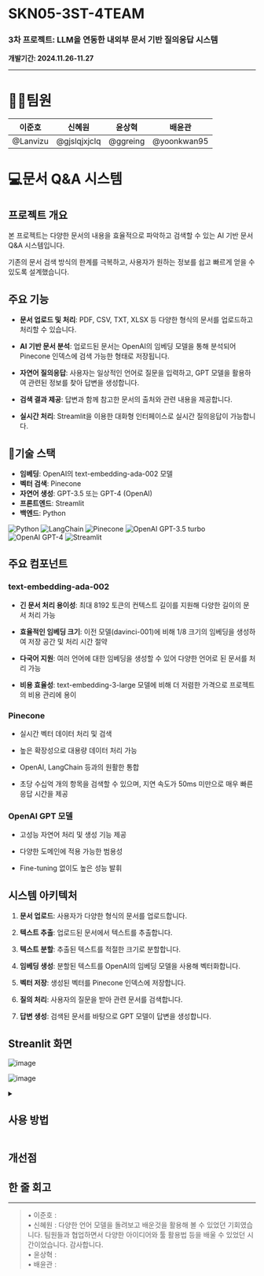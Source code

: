 # SKN05-3ST-4TEAM

### 3차 프로젝트: LLM을 연동한 내외부 문서 기반 질의응답 시스템<br>
 **개발기간: 2024.11.26-11.27**

-----

# 🤦‍♂️팀원

|  **이준호** |  **신혜원** |  **윤상혁** |  **배윤관** |
|:---------:|:---------:|:---------:|:-----------:|
| @Lanvizu | @gjslqjxjclq | @ggreing |  @yoonkwan95 |


# 💻문서 Q&A 시스템

## 프로젝트 개요

본 프로젝트는 다양한 문서의 내용을 효율적으로 파악하고 검색할 수 있는 AI 기반 문서 Q&A 시스템입니다. 

기존의 문서 검색 방식의 한계를 극복하고, 사용자가 원하는 정보를 쉽고 빠르게 얻을 수 있도록 설계했습니다.

## 주요 기능

- **문서 업로드 및 처리**: PDF, CSV, TXT, XLSX 등 다양한 형식의 문서를 업로드하고 처리할 수 있습니다.

- **AI 기반 문서 분석**: 업로드된 문서는 OpenAI의 임베딩 모델을 통해 분석되어 Pinecone 인덱스에 검색 가능한 형태로 저장됩니다.

- **자연어 질의응답**: 사용자는 일상적인 언어로 질문을 입력하고, GPT 모델을 활용하여 관련된 정보를 찾아 답변을 생성합니다.

- **검색 결과 제공**: 답변과 함께 참고한 문서의 출처와 관련 내용을 제공합니다.

- **실시간 처리**: Streamlit을 이용한 대화형 인터페이스로 실시간 질의응답이 가능합니다.

## 📜기술 스택

- **임베딩**: OpenAI의 text-embedding-ada-002 모델
- **벡터 검색**: Pinecone
- **자연어 생성**: GPT-3.5 또는 GPT-4 (OpenAI)
- **프론트엔드**: Streamlit
- **백엔드**: Python

![Python](https://img.shields.io/badge/Python-3.12-blue?logo=python&logoColor=white)
![LangChain](https://img.shields.io/badge/LangChain-0.3.7-orange)
![Pinecone](https://img.shields.io/badge/Pinecone-Vector%20DB-0091FF?style=flat&logo=pinecone&logoColor=white)
![OpenAI GPT-3.5 turbo](https://img.shields.io/badge/OpenAI-GPT--3.5--turbo-blueviolet?logo=openai&logoColor=white)
![OpenAI GPT-4](https://img.shields.io/badge/OpenAI-GPT--4-blueviolet?logo=openai&logoColor=white)
![Streamlit](https://img.shields.io/badge/Streamlit-1.39.0-red?logo=streamlit&logoColor=white)

## 주요 컴포넌트

### text-embedding-ada-002

- **긴 문서 처리 용이성**: 최대 8192 토큰의 컨텍스트 길이를 지원해 다양한 길이의 문서 처리 가능
  
- **효율적인 임베딩 크기**: 이전 모델(davinci-001)에 비해 1/8 크기의 임베딩을 생성하여 저장 공간 및 처리 시간 절약

- **다국어 지원**: 여러 언어에 대한 임베딩을 생성할 수 있어 다양한 언어로 된 문서를 처리 가능
  
- **비용 효율성**: text-embedding-3-large 모델에 비해 더 저렴한 가격으로 프로젝트의 비용 관리에 용이

### Pinecone

- 실시간 벡터 데이터 처리 및 검색
  
- 높은 확장성으로 대용량 데이터 처리 가능
  
- OpenAI, LangChain 등과의 원활한 통합
  
- 초당 수십억 개의 항목을 검색할 수 있으며, 지연 속도가 50ms 미만으로 매우 빠른 응답 시간을 제공

### OpenAI GPT 모델

- 고성능 자연어 처리 및 생성 기능 제공
  
- 다양한 도메인에 적용 가능한 범용성
  
- Fine-tuning 없이도 높은 성능 발휘

## 시스템 아키텍처

1. **문서 업로드**: 사용자가 다양한 형식의 문서를 업로드합니다.

2. **텍스트 추출**: 업로드된 문서에서 텍스트를 추출합니다.

3. **텍스트 분할**: 추출된 텍스트를 적절한 크기로 분할합니다.

4. **임베딩 생성**: 분할된 텍스트를 OpenAI의 임베딩 모델을 사용해 벡터화합니다.

5. **벡터 저장**: 생성된 벡터를 Pinecone 인덱스에 저장합니다.

6. **질의 처리**: 사용자의 질문을 받아 관련 문서를 검색합니다.

7. **답변 생성**: 검색된 문서를 바탕으로 GPT 모델이 답변을 생성합니다.

## Streanlit 화면

![image](https://github.com/user-attachments/assets/42bb4a59-d59c-432d-85a2-febb792141b0)

![image](https://github.com/user-attachments/assets/fb894d6c-3bf4-4fce-b544-20203bc9a067)


<details>
  
<summary><h2>사용 방법</h2></summary>

1. 사이드바에서 문서를 업로드합니다.

2. "파일 처리 및 업로드" 버튼을 클릭하여 문서를 시스템에 등록합니다.

3. 채팅 인터페이스에 질문을 입력합니다.

4. 시스템이 관련 정보를 검색하고 답변을 생성합니다.

5. 답변과 함께 참고한 문서의 출처가 표시됩니다.
  
</details>

## 개선점

## 한 줄 회고
<hr>
<blockquote>

•	이준호 :  <br>
•	신혜원 : 다양한 언어 모델을 돌려보고 배운것을 활용해 볼 수 있었던 기회였습니다. 팀원들과 협업하면서 다양한 아이디어와 툴 활용법 등을 배울 수 있었던 시간이었습니다. 감사합니다.<br>
•	윤상혁 :  <br>
•	배윤관 :  <br>

</blockquote>
